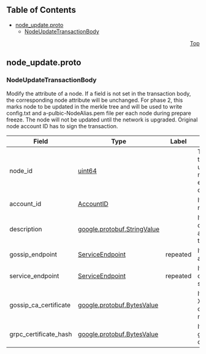 ## Table of Contents

- [node_update.proto](#node_update-proto)
    - [NodeUpdateTransactionBody](#proto-NodeUpdateTransactionBody)
  



<a name="node_update-proto"></a>
<p align="right"><a href="#top">Top</a></p>

## node_update.proto



<a name="proto-NodeUpdateTransactionBody"></a>

### NodeUpdateTransactionBody
Modify the attribute of a node. If a field is not set in the transaction body, the
corresponding node attribute will be unchanged.
For phase 2, this marks node to be updated in the merkle tree and will be used to write config.txt and
a-pulbic-NodeAlias.pem file per each node during prepare freeze.
The node will not be updated until the network is upgraded.
Original node account ID has to sign the transaction.


| Field | Type | Label | Description |
| ----- | ---- | ----- | ----------- |
| node_id | [uint64](#uint64) |  | The unique id of the Node to be updated. This must refer to an existing, non-deleted node. |
| account_id | [AccountID](#proto-AccountID) |  | If set, the new node account_id. |
| description | [google.protobuf.StringValue](#google-protobuf-StringValue) |  | If set, the new description to be associated with the node. |
| gossip_endpoint | [ServiceEndpoint](#proto-ServiceEndpoint) | repeated | If set, the new ip address and port. |
| service_endpoint | [ServiceEndpoint](#proto-ServiceEndpoint) | repeated | If set, replace the current list of service_endpoints. |
| gossip_ca_certificate | [google.protobuf.BytesValue](#google-protobuf-BytesValue) |  | If set, the new X509 certificate of the gossip node. |
| grpc_certificate_hash | [google.protobuf.BytesValue](#google-protobuf-BytesValue) |  | If set, the new grpc x509 certificate hash. |





 <!-- end messages -->

 <!-- end enums -->

 <!-- end HasExtensions -->

 <!-- end services -->


